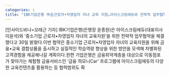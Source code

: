 ```yaml
---
categories: i
title: "IBK기업은행 中企근로자•자영업자 자녀 교육 지원…아이스크림에듀와 전략적 업무협약"
---
```

[인사이드비나=오태근 기자] IBK기업은행(은행장 윤종원)은 아이스크림에듀(대표이사 이윤석)와 ‘중소기업 근로자•자영업자 자녀의 교육지원’을 위한 전략적 업무협약을 체결했다고 30일 밝혔다.이번 협약은 중소기업 근로자•자영업자 자녀의 교육지원을 위해 금융•교육 결합상품을 출시하고 실질적인 학습역량 향상을 위한 방안을 모색해 차별화된 고객경험을 제공해나갈 계획이다.한편 기업은행은 금융취약계층을 대상으로 이동점포가 찾아가는 체험형 금융서비스인 ‘금융 하모니Car’ 프로그램에 아이스크림에듀의 다양한 교육컨텐츠를 활용하는 등 협력범위도 확